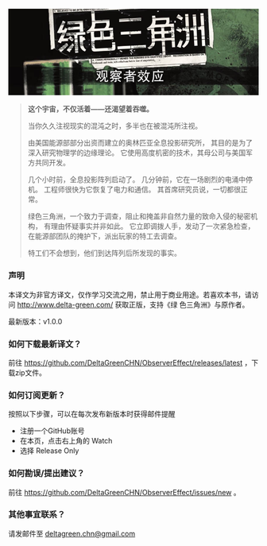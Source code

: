![Banner](/banner.jpg)

> **这个宇宙，不仅活着——还渴望着吞噬。**
>
> 当你久久注视现实的混沌之时，多半也在被混沌所注视。
> 
> 由美国能源部部分出资而建立的奥林匹亚全息投影研究所，
> 其目的是为了深入研究物理学的边缘理论。
> 它使用高度机密的技术，其母公司与美国军方共同开发。
> 
> 几个小时前，全息投影阵列启动了。
> 几分钟前，它在一场剧烈的电涌中停机。
> 工程师很快为它恢复了电力和通信。
> 其首席研究员说，一切都很正常。
> 
> 绿色三角洲，一个致力于调查，阻止和掩盖非自然力量的致命入侵的秘密机构，
> 有理由怀疑事实并非如此。
> 它立即调拨人手，发动了一次紧急检查，
> 在能源部团队的掩护下，派出玩家的特工去调查。
> 
> 特工们不会想到，他们到达阵列后所发现的事实。

### 声明

本译文为非官方译文，仅作学习交流之用，禁止用于商业用途。若喜欢本书，请访问 http://www.delta-green.com/ 获取正版，支持《绿
色三角洲》与原作者。

最新版本：v1.0.0

### 如何下载最新译文？

前往 https://github.com/DeltaGreenCHN/ObserverEffect/releases/latest ，下载zip文件。

### 如何订阅更新？

按照以下步骤，可以在每次发布新版本时获得邮件提醒

* 注册一个GitHub账号
* 在本页，点击右上角的 Watch
* 选择 Release Only

### 如何勘误/提出建议？

前往 https://github.com/DeltaGreenCHN/ObserverEffect/issues/new 。

### 其他事宜联系？

请发邮件至 deltagreen.chn@gmail.com
